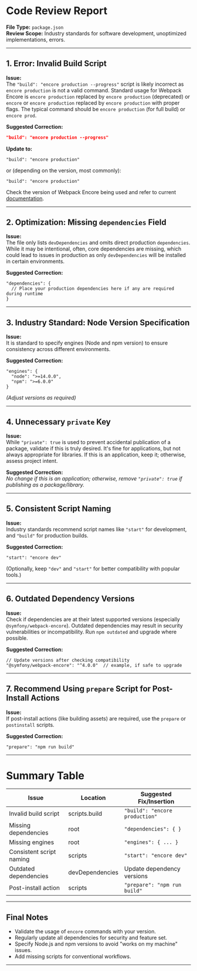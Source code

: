 # Code Review Report

**File Type:** `package.json`  
**Review Scope:** Industry standards for software development, unoptimized implementations, errors.

---

## 1. Error: Invalid Build Script

**Issue:**  
The `"build": "encore production --progress"` script is likely incorrect as `encore production` is not a valid command. Standard usage for Webpack Encore is `encore production` replaced by `encore production` (deprecated) or `encore` or `encore production` replaced by `encore production` with proper flags. The typical command should be `encore production` (for full build) or `encore prod`.

**Suggested Correction:**
```json
"build": "encore production --progress"
```
**Update to:**
```pseudo
"build": "encore production"
```
or (depending on the version, most commonly):
```pseudo
"build": "encore production"
```
Check the version of Webpack Encore being used and refer to current [documentation](https://symfony.com/doc/current/frontend/encore/simple-example.html#building-for-production).

---

## 2. Optimization: Missing `dependencies` Field

**Issue:**  
The file only lists `devDependencies` and omits direct production `dependencies`. While it may be intentional, often, core dependencies are missing, which could lead to issues in production as only `devDependencies` will be installed in certain environments.

**Suggested Correction:**
```pseudo
"dependencies": {
  // Place your production dependencies here if any are required during runtime
}
```

---

## 3. Industry Standard: Node Version Specification

**Issue:**  
It is standard to specify engines (Node and npm version) to ensure consistency across different environments.

**Suggested Correction:**
```pseudo
"engines": {
  "node": ">=14.0.0",
  "npm": ">=6.0.0"
}
```
*(Adjust versions as required)*

---

## 4. Unnecessary `private` Key

**Issue:**  
While `"private": true` is used to prevent accidental publication of a package, validate if this is truly desired. It's fine for applications, but not always appropriate for libraries. If this is an application, keep it; otherwise, assess project intent.

**Suggested Correction:**  
_No change if this is an application; otherwise, remove `"private": true` if publishing as a package/library._

---

## 5. Consistent Script Naming

**Issue:**  
Industry standards recommend script names like `"start"` for development, and `"build"` for production builds.

**Suggested Correction:**
```pseudo
"start": "encore dev"
```
(Optionally, keep `"dev"` and `"start"` for better compatibility with popular tools.)

---

## 6. Outdated Dependency Versions

**Issue:**  
Check if dependencies are at their latest supported versions (especially `@symfony/webpack-encore`). Outdated dependencies may result in security vulnerabilities or incompatibility. Run `npm outdated` and upgrade where possible.

**Suggested Correction:**
```pseudo
// Update versions after checking compatibility
"@symfony/webpack-encore": "^4.0.0"  // example, if safe to upgrade
```

---

## 7. Recommend Using `prepare` Script for Post-Install Actions

**Issue:**  
If post-install actions (like building assets) are required, use the `prepare` or `postinstall` scripts.

**Suggested Correction:**
```pseudo
"prepare": "npm run build"
```

---

# Summary Table

| Issue                      | Location        | Suggested Fix/Insertion              |
|----------------------------|----------------|--------------------------------------|
| Invalid build script       | scripts.build  | `"build": "encore production"`       |
| Missing dependencies       | root           | `"dependencies": { }`               |
| Missing engines            | root           | `"engines": { ... }`                |
| Consistent script naming   | scripts        | `"start": "encore dev"`              |
| Outdated dependencies      | devDependencies| Update dependency versions           |
| Post-install action        | scripts        | `"prepare": "npm run build"`         |

---

## Final Notes

- Validate the usage of `encore` commands with your version.
- Regularly update all dependencies for security and feature set.
- Specify Node.js and npm versions to avoid "works on my machine" issues.
- Add missing scripts for conventional workflows.

---